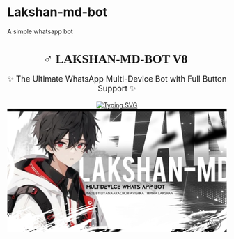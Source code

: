 # Lakshan-md-bot
A simple whatsapp bot
<h1 align="center" style="font-family: 'Ribeye', cursive;">🧚‍♂️ LAKSHAN-MD-BOT V8 🤍</h1>
<p align="center" style="font-size: 18px;">✨ The Ultimate WhatsApp Multi-Device Bot with Full Button Support ✨</p>

<div align="center">
  <a href="https://git.io/typing-svg">
  <img src="https://readme-typing-svg.demolab.com?font=Ribeye&size=40&pause=1000&color=00FFD1&center=true&width=800&height=80&lines=Welcome+to+Lakshan-MD;Your+Smart+Group+Assistant;By+Lakshan+Official" alt="Typing SVG" />
  </a>
</div>



  <img src="https://github.com/avishkal428/Lakshan-md-bot/blob/4c46edeef90f8530f3c2cc8088c415388cb648d9/IMG-20250807-WA0075.jpg"/>
